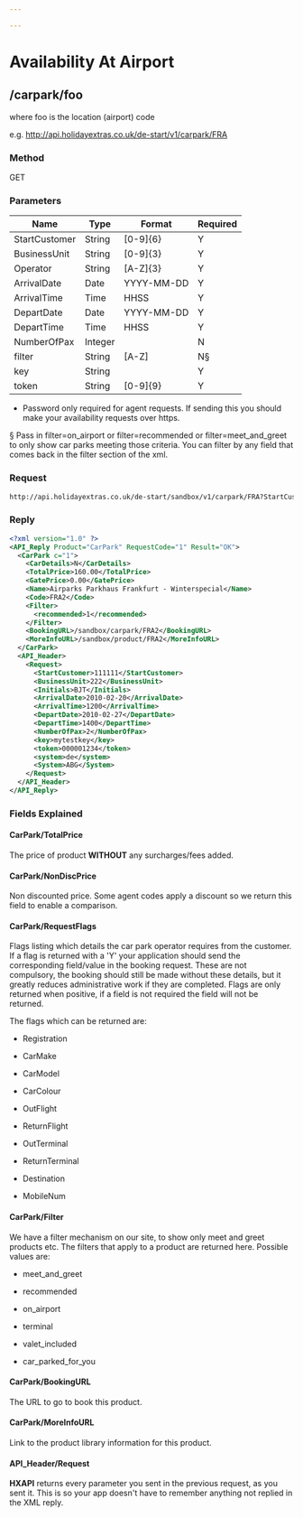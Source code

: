 ```yaml
---

---
```


# Availability At Airport








## /carpark/foo

where foo is the location (airport) code

e.g. http://api.holidayextras.co.uk/de-start/v1/carpark/FRA

### Method

GET
















### Parameters

 | Name          | Type    | Format     | Required | 
 | ----          | ----    | ------     | -------- | 
 | StartCustomer | String  | [0-9]{6}   | Y        | 
 | BusinessUnit  | String  | [0-9]{3}   | Y        | 
 | Operator      | String  | [A-Z]{3}   | Y        | 
 | ArrivalDate   | Date    | YYYY-MM-DD | Y        | 
 | ArrivalTime   | Time    | HHSS       | Y        | 
 | DepartDate    | Date    | YYYY-MM-DD | Y        | 
 | DepartTime    | Time    | HHSS       | Y        | 
 | NumberOfPax   | Integer |            | N        | 
 | filter        | String  | [A-Z]      | N§      | 
 | key           | String  |            | Y        | 
 | token         | String  | [0-9]{9}   | Y        | 

* Password only required for agent requests. If sending this you should make your availability requests over https.

§ Pass in filter=on_airport or filter=recommended or filter=meet_and_greet to only show car parks meeting those criteria. You can filter by any field that comes back in the filter section of the xml.





### Request

```html
http://api.holidayextras.co.uk/de-start/sandbox/v1/carpark/FRA?StartCustomer=111111&BusinessUnit=222&Operator=BJT&ArrivalDate=2010-02-20&ArrivalTime=1200&DepartDate=2010-02-27&DepartTime=1400&NumberOfPax=2&key=mytestkey&token=000001234
```














### Reply

```xml
<?xml version="1.0" ?>
<API_Reply Product="CarPark" RequestCode="1" Result="OK">
  <CarPark c="1">
    <CarDetails>N</CarDetails>
    <TotalPrice>160.00</TotalPrice>
    <GatePrice>0.00</GatePrice>
    <Name>Airparks Parkhaus Frankfurt - Winterspecial</Name>
    <Code>FRA2</Code>
    <Filter>
      <recommended>1</recommended>
    </Filter>
    <BookingURL>/sandbox/carpark/FRA2</BookingURL>
    <MoreInfoURL>/sandbox/product/FRA2</MoreInfoURL>
  </CarPark>
  <API_Header>
    <Request>
      <StartCustomer>111111</StartCustomer>
      <BusinessUnit>222</BusinessUnit>
      <Initials>BJT</Initials>
      <ArrivalDate>2010-02-20</ArrivalDate>
      <ArrivalTime>1200</ArrivalTime>
      <DepartDate>2010-02-27</DepartDate>
      <DepartTime>1400</DepartTime>
      <NumberOfPax>2</NumberOfPax>
      <key>mytestkey</key>
      <token>000001234</token>
      <system>de</system>
      <System>ABG</System>
    </Request>
  </API_Header>
</API_Reply>

```






















### Fields Explained

#### CarPark/TotalPrice

The price of product **WITHOUT** any surcharges/fees added.

#### CarPark/NonDiscPrice

Non discounted price. Some agent codes apply a discount so we return this field to enable a comparison.

#### CarPark/RequestFlags

Flags listing which details the car park operator requires from the customer. If a flag is returned with a 'Y' your application should send the corresponding field/value in the booking request. These are not compulsory, the booking should still be made without these details, but it greatly reduces administrative work if they are completed. Flags are only returned when positive, if a field is not required the field will not be returned.

The flags which can be returned are:


*  Registration

*  CarMake

*  CarModel

*  CarColour

*  OutFlight

*  ReturnFlight

*  OutTerminal

*  ReturnTerminal

*  Destination

*  MobileNum

#### CarPark/Filter

We have a filter mechanism on our site, to show only meet and greet products etc. The filters that apply to a product are returned here. Possible values are:


*  meet_and_greet

*  recommended

*  on_airport

*  terminal

*  valet_included

*  car_parked_for_you


#### CarPark/BookingURL

The URL to go to book this product.

#### CarPark/MoreInfoURL

Link to the product library information for this product.


#### API_Header/Request

**HXAPI** returns every parameter you sent in the previous request, as you sent it. This is so your app doesn't have to remember anything not replied in the XML reply.



